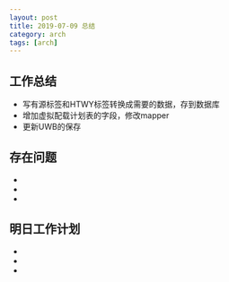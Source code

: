 ```yaml
---
layout: post
title: 2019-07-09 总结
category: arch
tags: [arch]
---
```



## 工作总结
   - 写有源标签和HTWY标签转换成需要的数据，存到数据库
   - 增加虚拟配载计划表的字段，修改mapper
   - 更新UWB的保存
## 存在问题
   -  
   -  
   -
## 明日工作计划
   - 
   - 
   -
